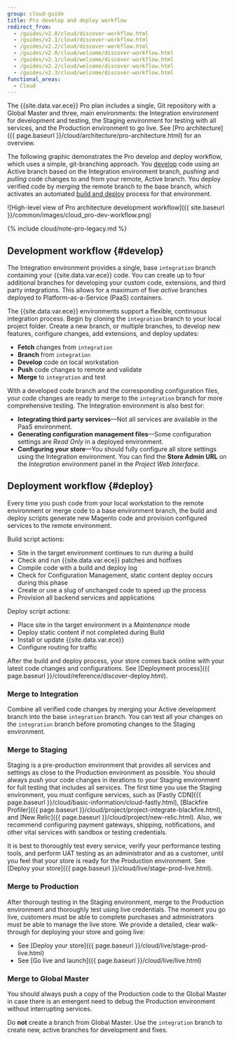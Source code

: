 ```yaml
---
group: cloud-guide
title: Pro develop and deploy workflow
redirect_from:
  - /guides/v2.0/cloud/discover-workflow.html
  - /guides/v2.1/cloud/discover-workflow.html
  - /guides/v2.2/cloud/discover-workflow.html
  - /guides/v2.0/cloud/welcome/discover-workflow.html
  - /guides/v2.1/cloud/welcome/discover-workflow.html
  - /guides/v2.2/cloud/welcome/discover-workflow.html
  - /guides/v2.3/cloud/welcome/discover-workflow.html
functional_areas:
  - Cloud
---
```


The {{site.data.var.ece}} Pro plan includes a single, Git repository with a Global Master and three, main environments: the Integration environment for development and testing, the Staging environment for testing with all services, and the Production environment to go live. See [Pro architecture]({{ page.baseurl }}/cloud/architecture/pro-architecture.html) for an overview.

The following graphic demonstrates the Pro develop and deploy workflow, which uses a simple, git-branching approach. You [develop](#develop) code using an Active branch based on the Integration environment branch, _pushing_ and _pulling_ code changes to and from your remote, Active branch. You deploy verified code by _merging_ the remote branch to the base branch, which activates an automated [build and deploy](#deploy) process for that environment. 

![High-level view of Pro architecture development workflow]({{ site.baseurl }}/common/images/cloud_pro-dev-workflow.png)

{% include cloud/note-pro-legacy.md %}

## Development workflow {#develop}

The Integration environment provides a single, base `integration` branch containing your {{site.data.var.ece}} code. You can create up to four additional branches for developing your custom code, extensions, and third party integrations. This allows for a maximum of five _active_ branches deployed to Platform-as-a-Service (PaaS) containers.

The {{site.data.var.ece}} environments support a flexible, continuous integration process. Begin by cloning the `integration` branch to your local project folder. Create a new branch, or multiple branches, to develop new features, configure changes, add extensions, and deploy updates:

-  **Fetch** changes from `integration`
-  **Branch** from `integration`
-  **Develop** code on local workstation
-  **Push** code changes to remote and validate
-  **Merge** to `integration` and test

With a developed code branch and the corresponding configuration files, your code changes are ready to merge to the `integration` branch for more comprehensive testing. The Integration environment is also best for:

-  **Integrating third party services**—Not all services are available in the PaaS environment.
-  **Generating configuration management files**—Some configuration settings are _Read Only_ in a deployed environment.
-  **Configuring your store**—You should fully configure all store settings using the Integration environment. You can find the **Store Admin URL** on the _Integration_ environment panel in the _Project Web Interface_.

## Deployment workflow {#deploy}

Every time you push code from your local workstation to the remote environment or merge code to a base environment branch, the build and deploy scripts generate new Magento code and provision configured services to the remote environment.

Build script actions:

-  Site in the target environment continues to run during a build
-  Check and run {{site.data.var.ece}} patches and hotfixes
-  Compile code with a build and deploy log
-  Check for Configuration Management, static content deploy occurs during this phase
-  Create or use a slug of unchanged code to speed up the process
-  Provision all backend services and applications

Deploy script actions:

-  Place site in the target environment in a _Maintenance_ mode
-  Deploy static content if not completed during Build
-  Install or update {{site.data.var.ece}}
-  Configure routing for traffic

After the build and deploy process, your store comes back online with your latest code changes and configurations. See [Deployment process]({{ page.baseurl }}/cloud/reference/discover-deploy.html).

### Merge to Integration

Combine all verified code changes by merging your Active development branch into the base `integration` branch. You can test all your changes on the `integration` branch before promoting changes to the Staging environment.

### Merge to Staging

Staging is a pre-production environment that provides all services and settings as close to the Production environment as possible. You should always push your code changes in iterations to your Staging environment for full testing that includes all services. The first time you use the Staging environment, you must configure services, such as [Fastly CDN]({{ page.baseurl }}/cloud/basic-information/cloud-fastly.html), [Blackfire Profiler]({{ page.baseurl }}/cloud/project/project-integrate-blackfire.html), and [New Relic]({{ page.baseurl }}/cloud/project/new-relic.html). Also, we recommend configuring payment gateways, shipping, notifications, and other vital services with sandbox or testing credentials.

It is best to thoroughly test every service, verify your performance testing tools, and perform UAT testing as an administrator and as a customer, until you feel that your store is ready for the Production environment. See [Deploy your store]({{ page.baseurl }}/cloud/live/stage-prod-live.html).

### Merge to Production

After thorough testing in the Staging environment, merge to the Production environment and thoroughly test using live credentials. The moment you go live, customers must be able to complete purchases and administrators must be able to manage the live store. We provide a detailed, clear walk-through for deploying your store and going live:

-  See [Deploy your store]({{ page.baseurl }}/cloud/live/stage-prod-live.html)
-  See [Go live and launch]({{ page.baseurl }}/cloud/live/live.html)

### Merge to Global Master

You should always push a copy of the Production code to the Global Master in case there is an emergent need to debug the Production environment without interrupting services.

Do **not** create a branch from Global Master. Use the `integration` branch to create new, active branches for development and fixes.
